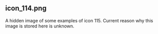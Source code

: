 ## icon_114.png
A hidden image of some examples of icon 115. Current reason why this image is stored here is unknown.
